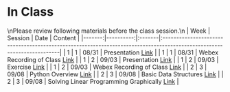 In Class
============================

\nPlease review following materials before the class session.\n
|   Week |   Session | Date   | Content                                                                                                                |
|-------:|----------:|:-------|:-----------------------------------------------------------------------------------------------------------------------|
|      1 |         1 | 08/31  | Presentation [Link](https://rpi.box.com/s/ldy9h2bfaz00gek5a9cotyz21sboab95)                                            |
|      1 |         1 | 08/31  | Webex Recording of Class [Link](https://rensselaer.webex.com/rensselaer/ldr.php?RCID=92a8cf07069043c89c6c7a2fe13d702d) |
|      1 |         2 | 09/03  | Presentation [Link](https://rpi.box.com/s/ldy9h2bfaz00gek5a9cotyz21sboab95)                                            |
|      1 |         2 | 09/03  | Exercise [Link](https://docs.google.com/presentation/d/1J4xgrXKPvZNWhMERysltpCZktmjBXFCAL9Nt5rP2Imw/edit?usp=sharing)  |
|      1 |         2 | 09/03  | Webex Recording of Class [Link](https://rensselaer.webex.com/rensselaer/ldr.php?RCID=a4765e23f1074bf8a945ac6350835bf4) |
|      2 |         3 | 09/08  | Python Overview [Link](../notebooks/python-overview)                                                                   |
|      2 |         3 | 09/08  | Basic Data Structures [Link](../notebooks/datastructures)                                                              |
|      2 |         3 | 09/08  | Solving Linear Programming Graphically [Link](../notebooks/graphical)                                                  |